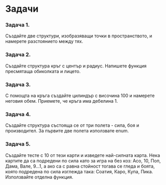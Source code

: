 # Задачи

### Задача 1.
Създайте две структури, изобразяващи точки в пространството, и намерете разстоянието между тях.

### Задача 2.
Създайте структура кръг с център и радиус. Напишете функция пресмятаща обиколката и лицето.

### Задача 3.
С помощта на кръга създайте цилиндър с височина 100 и намерете неговия обем. Приемете, че кръга има дебелина 1.

### Задача 4.
Създайте структура състояща се от три полета - сила, боя и производител. За първите две полета използвате enum.

### Задача 5.
Създайте тесте с 10 от тези карти и изведете най-силната карта. Нека картите да са подредени по сила като за игра на без коз: Асо, 10, Поп, Дама, Вале, 9...1, а ако са с равна стойност тогава се гледа и боята, която подредена по сила изглежда така: Соатия, Каро, Купа, Пика. Използвайте отделна функция.